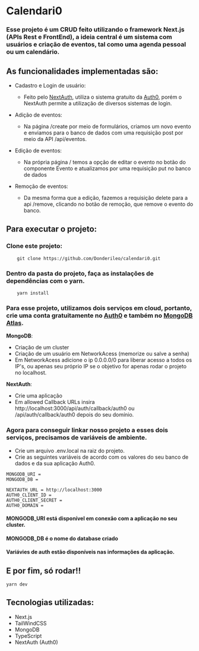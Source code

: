 # Calendari0

### Esse projeto é um CRUD feito utilizando o framework Next.js (APIs Rest e FrontEnd), a ideia central é um sistema com usuários e criação de eventos, tal como uma agenda pessoal ou um calendário.

## As funcionalidades implementadas são:

* Cadastro e Login de usuário:
    * Feito pelo [NextAuth](https://next-auth.js.org/), utiliza o sistema gratuito da [Auth0](https://auth0.com/), porém o NextAuth permite a utilização de diversos sistemas de login.

* Adição de eventos:
    * Na página /create por meio de formulários, criamos um novo evento e enviamos para o banco de dados com uma requisição post por meio da API /api/eventos.

* Edição de eventos:
    * Na própria página / temos a opção de editar o evento no botão do componente Evento e atualizamos por uma requisição put no banco de dados

* Remoção de eventos:
    * Da mesma forma que a edição, fazemos a requisição delete para a api /remove, clicando no botão de remoção, que remove o evento do banco.

## Para executar o projeto:

### Clone este projeto:

```
    git clone https://github.com/Donderileo/calendari0.git
```

### Dentro da pasta do projeto, faça as instalações de dependências com o yarn.

```
    yarn install
```

### Para esse projeto, utilizamos dois serviços em cloud, portanto, crie uma conta gratuitamente no [Auth0](https://auth0.com/) e também no [MongoDB Atlas](https://www.mongodb.com/cloud/atlas/register).

**MongoDB**:

* Criação de um cluster
* Criação de um usuário em NetworkAcess (memorize ou salve a senha)
* Em NetworkAcess adicione o ip 0.0.0.0/0 para liberar acesso a todos os IP's, ou apenas seu próprio IP se o objetivo for apenas rodar o projeto no localhost.


**NextAuth**:

* Crie uma aplicação
* Em allowed Callback URLs insira http://localhost:3000/api/auth/callback/auth0 ou /api/auth/callback/auth0 depois do seu domínio.

### Agora para conseguir linkar nosso projeto a esses dois serviços, precisamos de variáveis de ambiente.

* Crie um arquivo .env.local na raiz do projeto.
* Crie as seguintes variáveis de acordo com os valores do seu banco de dados e da sua aplicação Auth0.

```
MONGODB_URI =  
MONGODB_DB = 

NEXTAUTH_URL = http://localhost:3000
AUTH0_CLIENT_ID = 
AUTH0_CLIENT_SECRET = 
AUTH0_DOMAIN =   
```

#### MONGODB_URI está disponível em conexão com a aplicação no seu cluster.
#### MONGODB_DB é o nome do database criado
#### Variávies de auth estão disponíveis nas informações da aplicação.

## E por fim, só rodar!!

```
yarn dev
```

## Tecnologias utilizadas:

* Next.js
* TailWindCSS
* MongoDB
* TypeScript
* NextAuth (Auth0)


